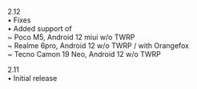 2.12  
• Fixes  
• Added support of  
~ Poco M5, Android 12 miui w/o TWRP  
~ Realme 6pro, Android 12 w/o TWRP / with Orangefox   
~ Tecno Camon 19 Neo, Android 12 w/o TWRP  

2.11  
• Initial release
